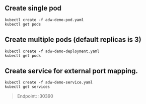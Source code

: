 ## Create single pod
```
kubectl create -f adw-demo-pod.yaml
kubectl get pods
```

## Create multiple pods (default replicas is 3)
```
kubectl create -f adw-demo-deployment.yaml
kubectl get pods
```

## Create service for external port mapping.
```
kubectl create -f adw-demo-service.yaml
kubectl get services
```
> Endpoint: <domain or k8s IP>:30390